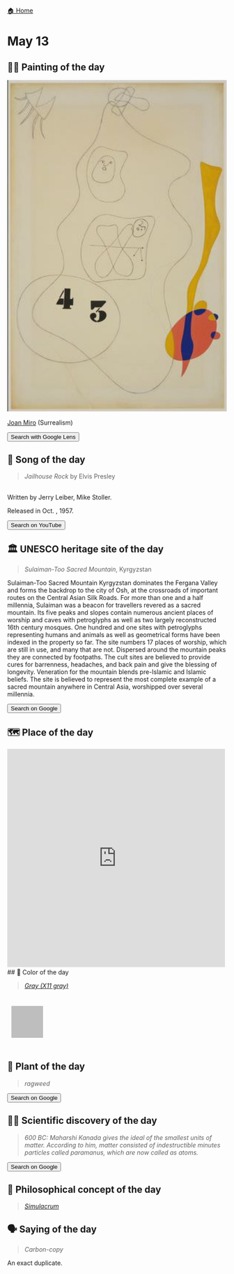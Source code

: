 
[🏠 Home](../../index.md)

# May 13

## 🧑‍🎨 Painting of the day

<img width="600" src="../img/Joan_Miro_4.jpg">

[Joan Miro](https://en.wikipedia.org/wiki/Joan_Miró) (Surrealism)

<button class="btn btn-success"
onclick=" window.open('https://lens.google.com/uploadbyurl?url=https://iretes.github.io/one-a-day/data/img/Joan_Miro_4.jpg','_blank')">
Search with Google Lens
</button>

## 🎼 Song of the day

> *Jailhouse Rock*
by Elvis Presley

<br />Written by Jerry Leiber, Mike Stoller.

Released in Oct. , 1957.

<button class="btn btn-success"
onclick=" window.open('http://www.youtube.com/search?q=Jailhouse Rock by Elvis Presley','_blank')">
Search on YouTube
</button>

## 🏛️ UNESCO heritage site of the day

> *Sulaiman-Too Sacred Mountain*, Kyrgyzstan

<p>Sulaiman-Too Sacred Mountain Kyrgyzstan dominates the Fergana Valley and forms the backdrop to the city of Osh, at the crossroads of important routes on the Central Asian Silk Roads. For more than one and a half millennia, Sulaiman was a beacon for travellers revered as a sacred mountain. Its five peaks and slopes contain numerous ancient places of worship and caves with petroglyphs as well as two largely reconstructed 16th century mosques. One hundred and one sites with petroglyphs representing humans and animals as well as geometrical forms have been indexed in the property so far. The site numbers 17 places of worship, which are still in use, and many that are not. Dispersed around the mountain peaks they are connected by footpaths. The cult sites are believed to provide cures for barrenness, headaches, and back pain and give the blessing of longevity. Veneration for the mountain blends pre-Islamic and Islamic beliefs. The site is believed to represent the most complete example of a sacred mountain anywhere in Central Asia, worshipped over several millennia.</p>

<button class="btn btn-success"
onclick=" window.open('http://www.google.com/search?q=Sulaiman-Too Sacred Mountain','_blank')">
Search on Google
</button>

## 🗺️ Place of the day

<iframe
src="https://www.mapcrunch.com"
name="mapcrunch"
width="500"
height="500"
allowTransparency="true"
scrolling="no"
frameborder="0"
>
</iframe>
## 🎨 Color of the day

> *[Gray (X11 gray)](https://en.wikipedia.org/wiki/X11_color_names#Color_names)*

<div style="color:#BEBEBE; font-size: 100px;">&#9632;</div>

## 🌿 Plant of the day

> *ragweed*

<button class="btn btn-success"
onclick=" window.open('http://www.google.com/search?q=ragweed','_blank')">
Search on Google
</button>

## 🧑‍🔬 Scientific discovery of the day

> *600 BC: Maharshi Kanada gives the ideal of the smallest units of matter. According to him, matter consisted of indestructible minutes particles called paramanus, which are now called as atoms.*

<button class="btn btn-success"
onclick=" window.open('http://www.google.com/search?q=600 BC: Maharshi Kanada gives the ideal of the smallest units of matter. According to him, matter consisted of indestructible minutes particles called paramanus, which are now called as atoms.','_blank')"> 
Search on Google
</button>

## 💭 Philosophical concept of the day

> *[Simulacrum](https://en.wikipedia.org/wiki/Simulacrum)*

## 🗣️ Saying of the day

> *Carbon-copy*

An exact duplicate. 

